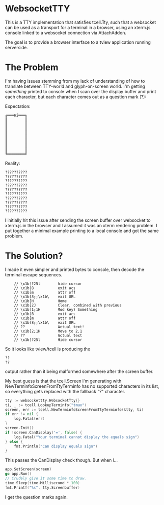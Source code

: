 # WebsocketTTY

This is a TTY implementation that satisfies tcell.Tty, such that a websocket can be used
as a transport for a terminal in a browser, using an xterm.js console linked to a websocket
connection via AttachAddon.

The goal is to provide a browser interface to a tview application running serverside.

# The Problem

I'm having issues stemming from my lack of understanding of how to translate between
TTY-world and glyph-on-screen world. I'm getting *something* printed to console when
I scan over the display buffer and print each character, but each character comes out
as a question mark (?):

Expectation:
```
╔═══Hi═══╗
║        ║
║        ║
║        ║
║        ║
║        ║
║        ║
║        ║
║        ║
╚════════╝
```

Reality:
```
??????????
??????????
??????????
??????????
??????????
??????????
??????????
??????????
??????????
??????????
```

I initially hit this issue after sending the screen buffer over websocket to xterm.js
in the browser and I assumed it was an xterm rendering problem. I put together a minimal
example printing to a local console and got the same problem.

# The Solution?

I made it even simpler and printed bytes to console, then decode the terminal escape sequences.
```
	// \x1b[?25l		hide cursor
	// \x1b(B			exit acs
	// \x1b[m			attr off
	// \x1b]8;;\x1b\	exit URL
	// \x1b[H			Home
	// \x1b[2J			Clear, combined with previous
	// \x1b[1;1H		Mod key? Something
	// \x1b(B			exit acs
	// \x1b[m			attr off
	// \x1b]8;;\x1b\	exit URL
	// ??				Actual text!
	// \x1b[2;1H		Move to 2,1
	// ??				Actual text
	// \x1b[?25l		Hide cursor
```
So it looks like tview/tcell is producing the
```
??
??
```
output rather than it being malformed somewhere after the screen buffer.

My best guess is that the tcell.Screen I'm generating with NewTerminfoScreenFromTtyTerminfo
has no supported characters in its list, so everything gets replaced with the fallback "?"
character.

```go
tty := websockettty.WebsocketTty{}
ti, _ := tcell.LookupTerminfo("tmux")
screen, err := tcell.NewTerminfoScreenFromTtyTerminfo(&tty, ti)
if err != nil {
    log.Fatal(err)
}
screen.Init()
if !screen.CanDisplay('=', false) {
    log.Fatal("Your terminal cannot display the equals sign")
} else {
    fmt.Println("Can display equals sign")
}
```

This passes the CanDisplay check though. But when I...

```go
app.SetScreen(screen)
go app.Run()
// Crudely give it some time to draw.
time.Sleep(time.Millisecond * 100)
fmt.Printf("%s", tty.Screenbuffer)
```

I get the question marks again.